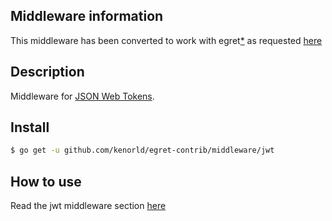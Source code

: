 ## Middleware information

This middleware has been converted to work with egret[*](https://github.com/auth0/go-jwt-middleware) as requested [here](https://github.com/kenorld/egret/issues/187)


## Description

Middleware for [JSON Web Tokens](https://jwt.io/).


## Install

```sh
$ go get -u github.com/kenorld/egret-contrib/middleware/jwt
```

## How to use

Read the jwt middleware section [here](https://kataras.gitbooks.io/egret/content/jwt.html)
